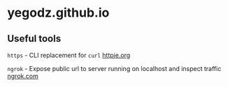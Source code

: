 # yegodz.github.io

## Useful tools
 `https` - CLI replacement for `curl` [httpie.org](httpie.org)
 
 `ngrok` - Expose public url to server running on localhost and inspect traffic [ngrok.com](ngrok.com)
